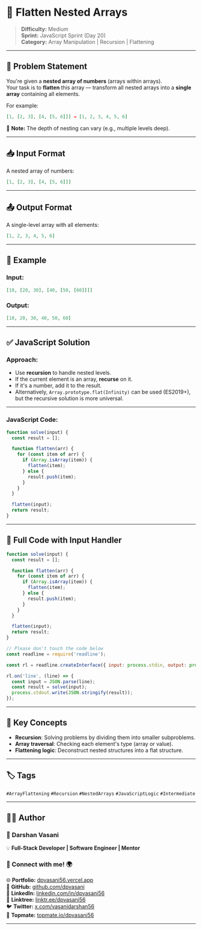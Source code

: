 # 🧮 Flatten Nested Arrays

> **Difficulty:** Medium  
> **Sprint:** JavaScript Sprint (Day 20)  
> **Category:** Array Manipulation | Recursion | Flattening

---

## 🧩 Problem Statement

You're given a **nested array of numbers** (arrays within arrays).  
Your task is to **flatten** this array — transform all nested arrays into a **single array** containing all elements.

For example:

```json
[1, [2, 3], [4, [5, 6]]] → [1, 2, 3, 4, 5, 6]
```

📝 **Note:** The depth of nesting can vary (e.g., multiple levels deep).

---

## 📥 Input Format

A nested array of numbers:

```json
[1, [2, 3], [4, [5, 6]]]
```

---

## 📤 Output Format

A single-level array with all elements:

```json
[1, 2, 3, 4, 5, 6]
```

---

## 🧪 Example

### Input:

```json
[10, [20, 30], [40, [50, [60]]]]
```

### Output:

```json
[10, 20, 30, 40, 50, 60]
```

---

## ✅ JavaScript Solution

### Approach:

- Use **recursion** to handle nested levels.
- If the current element is an array, **recurse** on it.
- If it's a number, add it to the result.
- Alternatively, `Array.prototype.flat(Infinity)` can be used (ES2019+), but the recursive solution is more universal.

---

### JavaScript Code:

```js
function solve(input) {
  const result = [];

  function flatten(arr) {
    for (const item of arr) {
      if (Array.isArray(item)) {
        flatten(item);
      } else {
        result.push(item);
      }
    }
  }

  flatten(input);
  return result;
}
```

---

## 🧾 Full Code with Input Handler

```js
function solve(input) {
  const result = [];

  function flatten(arr) {
    for (const item of arr) {
      if (Array.isArray(item)) {
        flatten(item);
      } else {
        result.push(item);
      }
    }
  }

  flatten(input);
  return result;
}

// Please don't touch the code below
const readline = require('readline');

const rl = readline.createInterface({ input: process.stdin, output: process.stdout });

rl.on('line', (line) => {
  const input = JSON.parse(line);
  const result = solve(input);
  process.stdout.write(JSON.stringify(result));
});
```

---

## 🧠 Key Concepts

- **Recursion**: Solving problems by dividing them into smaller subproblems.
- **Array traversal**: Checking each element's type (array or value).
- **Flattening logic**: Deconstruct nested structures into a flat structure.

---

## 🏷️ Tags

`#ArrayFlattening` `#Recursion` `#NestedArrays` `#JavaScriptLogic` `#Intermediate`

---

## 👨‍💻 Author

### 🚀 **Darshan Vasani**  
💡 **Full-Stack Developer | Software Engineer | Mentor**

### 🔗 Connect with me! 🌍  
🌐 **Portfolio:** [dpvasani56.vercel.app](https://dpvasani56.vercel.app/)  
🐙 **GitHub:** [github.com/dpvasani](https://github.com/dpvasani)  
💼 **LinkedIn:** [linkedin.com/in/dpvasani56](https://linkedin.com/in/dpvasani56/)  
🌳 **Linktree:** [linktr.ee/dpvasani56](https://linktr.ee/dpvasani56)  
🐦 **Twitter:** [x.com/vasanidarshan56](https://x.com/vasanidarshan56)  
📢 **Topmate:** [topmate.io/dpvasani56](https://topmate.io/dpvasani56)

---

